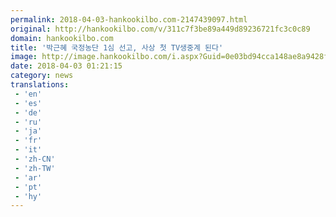 ```yaml
---
permalink: 2018-04-03-hankookilbo.com-2147439097.html
original: http://hankookilbo.com/v/311c7f3be89a449d89236721fc3c0c89
domain: hankookilbo.com
title: '박근혜 국정농단 1심 선고, 사상 첫 TV생중계 된다'
image: http://image.hankookilbo.com/i.aspx?Guid=0e03bd94cca148ae8a9428f1d4984b39&Month=DirectUpload&size=980
date: 2018-04-03 01:21:15
category: news
translations: 
 - 'en'
 - 'es'
 - 'de'
 - 'ru'
 - 'ja'
 - 'fr'
 - 'it'
 - 'zh-CN'
 - 'zh-TW'
 - 'ar'
 - 'pt'
 - 'hy'
---
```


